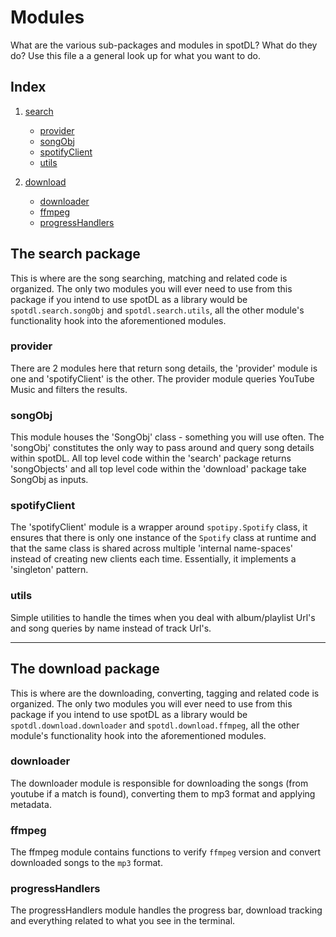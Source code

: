 # Modules

What are the various sub-packages and modules in spotDL? What do they do? Use this file a a
general look up for what you want to do.

## Index

1. [search](#The-search-package)
    - [provider](#provider)
    - [songObj](#songObj)
    - [spotifyClient](#spotifyClient)
    - [utils](#utils)

2. [download](#The-download-package)
    - [downloader](#downloader)
    - [ffmpeg](#ffmpeg)
    - [progressHandlers](#progressHandlers)

## The search package

This is where are the song searching, matching and related code is organized. The only two modules
you will ever need to use from this package if you intend to use spotDL as a library would be
`spotdl.search.songObj` and `spotdl.search.utils`, all the other module's functionality hook into
the aforementioned modules.

### provider

There are 2 modules here that return song details, the 'provider' module is one and 'spotifyClient'
is the other. The provider module queries YouTube Music and filters the results.

### songObj

This module houses the 'SongObj' class - something you will use often. The 'songObj' constitutes
the only way to pass around and query song details within spotDL. All top level code within the
'search' package returns 'songObjects' and all top level code within the 'download' package
take SongObj as inputs.

### spotifyClient

The 'spotifyClient' module is a wrapper around `spotipy.Spotify` class, it ensures that there is
only one instance of the `Spotify` class at runtime and that the same class is shared across
multiple 'internal name-spaces' instead of creating new clients each time. Essentially, it
implements a 'singleton' pattern.

### utils

Simple utilities to handle the times when you deal with album/playlist Url's and song queries by
name instead of track Url's.

---

## The download package

This is where are the downloading, converting, tagging and related code is organized. The only two modules
you will ever need to use from this package if you intend to use spotDL as a library would be
`spotdl.download.downloader` and `spotdl.download.ffmpeg`, all the other module's functionality hook into
the aforementioned modules.

### downloader

The downloader module is responsible for downloading the songs (from youtube if a match is found), converting them to mp3 format and applying metadata.

### ffmpeg

The ffmpeg module contains functions to verify `ffmpeg` version and convert downloaded songs to the `mp3` format.

### progressHandlers

The progressHandlers module handles the progress bar, download tracking and everything related to what you see in the terminal.
